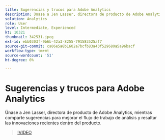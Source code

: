 ```yaml
---
title: Sugerencias y trucos para Adobe Analytics
description: Únase a Jen Lasser, directora de producto de Adobe Analytics, mientras comparte sugerencias para mejorar el flujo de trabajo de análisis y resaltar las innovaciones recientes
solution: Analytics
role: User
level: Intermediate, Experienced
kt: 10321
thumbnail: 342531.jpeg
exl-id: ebb0303f-9b6b-42a3-8255-791583525af7
source-git-commit: ca06e5a8b1602a7bcfb83a43f529680a5a96bacf
workflow-type: tm+mt
source-wordcount: '51'
ht-degree: 0%

---
```


# Sugerencias y trucos para Adobe Analytics

Únase a Jen Lasser, directora de producto de Adobe Analytics, mientras comparte sugerencias para mejorar el flujo de trabajo de análisis y resaltar las innovaciones recientes dentro del producto.

>[!VIDEO](https://video.tv.adobe.com/v/342531/?quality=12&learn=on)
